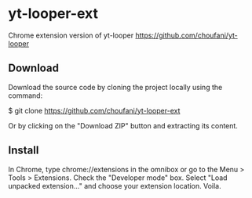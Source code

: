 yt-looper-ext
=============

Chrome extension version of yt-looper https://github.com/choufani/yt-looper

Download
--------

Download the source code by cloning the project locally using the command:

$ git clone https://github.com/choufani/yt-looper-ext

Or by clicking on the "Download ZIP" button and extracting its content.

Install
-------

In Chrome, type chrome://extensions in the omnibox or go to the Menu > Tools > Extensions.
Check the "Developer mode" box.
Select "Load unpacked extension..." and choose your extension location. Voila.
